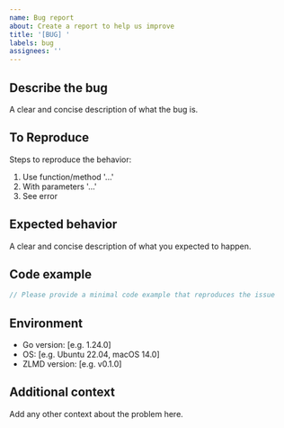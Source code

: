```yaml
---
name: Bug report
about: Create a report to help us improve
title: '[BUG] '
labels: bug
assignees: ''
---
```


## Describe the bug
A clear and concise description of what the bug is.

## To Reproduce
Steps to reproduce the behavior:
1. Use function/method '...'
2. With parameters '...'
3. See error

## Expected behavior
A clear and concise description of what you expected to happen.

## Code example
```go
// Please provide a minimal code example that reproduces the issue
```

## Environment
- Go version: [e.g. 1.24.0]
- OS: [e.g. Ubuntu 22.04, macOS 14.0]
- ZLMD version: [e.g. v0.1.0]

## Additional context
Add any other context about the problem here. 